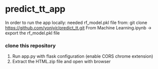 # predict_tt_app

In order to run the app locally:
needed rf_model.pkl file from:
git clone https://github.com/yoniyir/predict_tt.git
From Machine Learning.ipynb -> export the rf_model.pkl file

### clone this repository
1. Run app.py with flask configuration (enable CORS chrome extension)
2. Extract the HTML.zip file and open with browser
